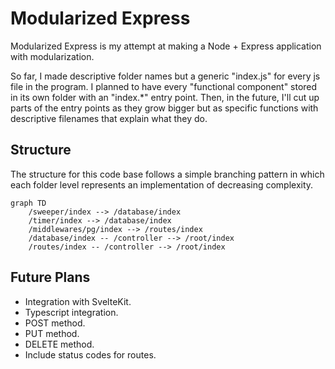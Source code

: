 # Modularized Express
Modularized Express is my attempt at making a Node + Express application with modularization.

So far, I made descriptive folder names but a generic "index.js" for every js file in the program. I planned to have every "functional component" stored in its own folder with an "index.*" entry point. Then, in the future, I'll cut up parts of the entry points as they grow bigger but as specific functions with descriptive filenames that explain what they do.

## Structure
The structure for this code base follows a simple branching pattern in which each folder level represents an implementation of decreasing complexity.

```mermaid
graph TD
    /sweeper/index --> /database/index
    /timer/index --> /database/index
    /middlewares/pg/index --> /routes/index
    /database/index -- /controller --> /root/index
    /routes/index -- /controller --> /root/index
```

## Future Plans
- Integration with SvelteKit.
- Typescript integration.
- POST method.
- PUT method.
- DELETE method.
- Include status codes for routes.